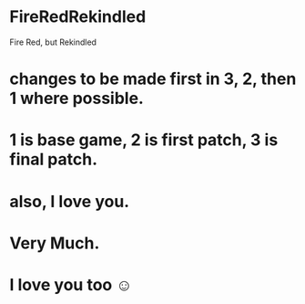 # FireRedRekindled
 Fire Red, but Rekindled

# changes to be made first in 3, 2, then 1 where possible. 
# 1 is base game, 2 is first patch, 3 is final patch.

# also, I love you.
# Very Much.

# I love you too ☺